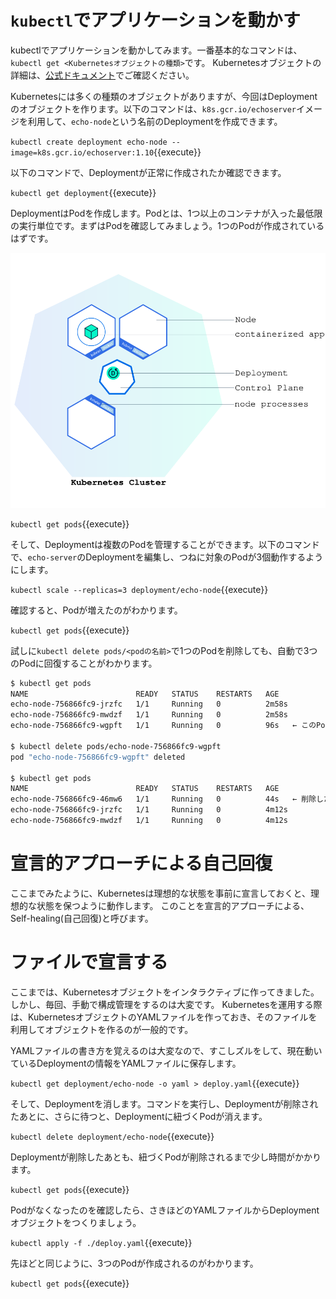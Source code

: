 # `kubectl`でアプリケーションを動かす

kubectlでアプリケーションを動かしてみます。一番基本的なコマンドは、`kubectl get <Kubernetesオブジェクトの種類>`です。 Kubernetesオブジェクトの詳細は、[公式ドキュメント](https://kubernetes.io/ja/docs/concepts/overview/working-with-objects/kubernetes-objects/)でご確認ください。

Kubernetesには多くの種類のオブジェクトがありますが、今回はDeploymentのオブジェクトを作ります。以下のコマンドは、`k8s.gcr.io/echoserver`イメージを利用して、`echo-node`という名前のDeploymentを作成できます。

`kubectl create deployment echo-node --image=k8s.gcr.io/echoserver:1.10`{{execute}}

以下のコマンドで、Deploymentが正常に作成されたか確認できます。

`kubectl get deployment`{{execute}}

DeploymentはPodを作成します。Podとは、1つ以上のコンテナが入った最低限の実行単位です。まずはPodを確認してみましょう。1つのPodが作成されているはずです。

![](./assets/module_02_first_app.svg)

`kubectl get pods`{{execute}}

そして、Deploymentは複数のPodを管理することができます。以下のコマンドで、`echo-server`のDeploymentを編集し、つねに対象のPodが3個動作するようにします。

`kubectl scale --replicas=3 deployment/echo-node`{{execute}}

確認すると、Podが増えたのがわかります。

`kubectl get pods`{{execute}}

試しに`kubectl delete pods/<podの名前>`で1つのPodを削除しても、自動で3つのPodに回復することがわかります。

```sh
$ kubectl get pods
NAME                        READY   STATUS    RESTARTS   AGE
echo-node-756866fc9-jrzfc   1/1     Running   0          2m58s
echo-node-756866fc9-mwdzf   1/1     Running   0          2m58s
echo-node-756866fc9-wgpft   1/1     Running   0          96s   ← このPodを削除する

$ kubectl delete pods/echo-node-756866fc9-wgpft
pod "echo-node-756866fc9-wgpft" deleted

$ kubectl get pods
NAME                        READY   STATUS    RESTARTS   AGE
echo-node-756866fc9-46mw6   1/1     Running   0          44s   ← 削除したPodとは別のPodが作成されている
echo-node-756866fc9-jrzfc   1/1     Running   0          4m12s
echo-node-756866fc9-mwdzf   1/1     Running   0          4m12s
```

# 宣言的アプローチによる自己回復

ここまでみたように、Kubernetesは理想的な状態を事前に宣言しておくと、理想的な状態を保つように動作します。 このことを宣言的アプローチによる、Self-healing(自己回復)と呼びます。

# ファイルで宣言する

ここまでは、Kubernetesオブジェクトをインタラクティブに作ってきました。 しかし、毎回、手動で構成管理をするのは大変です。
Kubernetesを運用する際は、KubernetesオブジェクトのYAMLファイルを作っておき、そのファイルを利用してオブジェクトを作るのが一般的です。

YAMLファイルの書き方を覚えるのは大変なので、すこしズルをして、現在動いているDeploymentの情報をYAMLファイルに保存します。

`kubectl get deployment/echo-node -o yaml > deploy.yaml`{{execute}}

そして、Deploymentを消します。コマンドを実行し、Deploymentが削除されたあとに、さらに待つと、Deploymentに紐づくPodが消えます。

`kubectl delete deployment/echo-node`{{execute}}

Deploymentが削除したあとも、紐づくPodが削除されるまで少し時間がかかります。

`kubectl get pods`{{execute}}

Podがなくなったのを確認したら、さきほどのYAMLファイルからDeploymentオブジェクトをつくりましょう。

`kubectl apply -f ./deploy.yaml`{{execute}}

先ほどと同じように、3つのPodが作成されるのがわかります。

`kubectl get pods`{{execute}}

